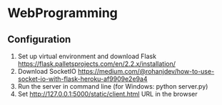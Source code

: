 # WebProgramming



## Configuration

1. Set up virtual environment and download Flask https://flask.palletsprojects.com/en/2.2.x/installation/
2. Download SocketIO https://medium.com/@rohanjdev/how-to-use-socket-io-with-flask-heroku-af9909e2e9a4
3. Run the server in command line (for Windows: python server.py)
4. Set http://127.0.0.1:5000/static/client.html URL in the browser
